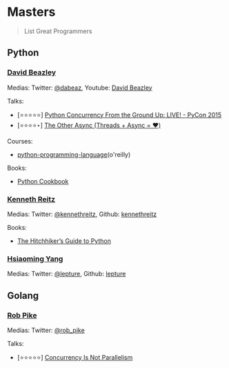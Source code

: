 # Masters
> List Great Programmers

## Python 

### [David Beazley](http://www.dabeaz.com/)

Medias: Twitter: [@dabeaz](https://twitter.com/dabeaz), Youtube: [David Beazley](https://www.youtube.com/channel/UCbNpPBMvCHr-TeJkkezog7Q)

Talks:
- [⭐⭐⭐⭐⭐] [Python Concurrency From the Ground Up: LIVE! - PyCon 2015](https://www.youtube.com/watch?v=MCs5OvhV9S4&t=2225s)
- [⭐⭐⭐⭐⋆] [The Other Async (Threads + Async = ❤️)](https://www.youtube.com/watch?v=x1ndXuw7S0s)


Courses:
- [python-programming-language](https://www.safaribooksonline.com/library/view/python-programming-language/9780134217314/)(o'reilly)


Books:
- [Python Cookbook](https://www.amazon.com/Python-Cookbook-Third-David-Beazley/dp/1449340377)


### [Kenneth Reitz](https://www.kennethreitz.org/)

Medias: Twitter: [@kennethreitz](https://twitter.com/kennethreitz), Github: [kennethreitz](https://github.com/kennethreitz)

Books:
- [The Hitchhiker’s Guide to Python](http://docs.python-guide.org/en/latest/)


### [Hsiaoming Yang](https://lepture.com/)

Medias: Twitter: [@lepture](https://twitter.com/lepture), Github: [lepture](https://github.com/lepture)

## Golang 

### [Rob Pike](https://en.wikipedia.org/wiki/Rob_Pike)

Medias: Twitter: [@rob_pike](https://twitter.com/rob_pike)

Talks:
- [⭐⭐⭐⭐⭐] [Concurrency Is Not Parallelism](https://www.youtube.com/watch?v=cN_DpYBzKso&t=1151s)


